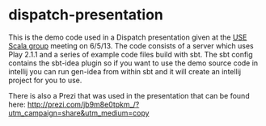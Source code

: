dispatch-presentation
=====================

This is the demo code used in a Dispatch presentation given at the [USE Scala group](https://groups.google.com/forum/?fromgroups#!forum/usescala) meeting on 6/5/13.  The code consists of a server which uses Play 2.1.1 and a series of example code files build with sbt.  The sbt config contains
the sbt-idea plugin so if you want to use the demo source code in intellij you can run gen-idea from within sbt and it will create an intellij project for you to use.

There is also a Prezi that was used in the presentation that can be found here: http://prezi.com/jb9m8e0tpkm_/?utm_campaign=share&utm_medium=copy